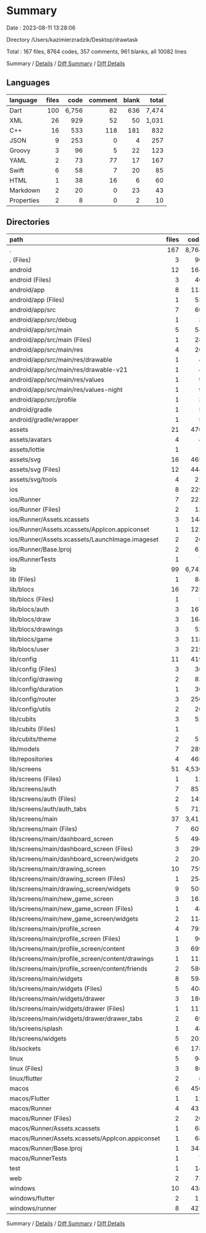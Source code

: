 # Summary

Date : 2023-08-11 13:28:06

Directory /Users/kazimierzradzik/Desktop/drawtask

Total : 167 files,  8764 codes, 357 comments, 961 blanks, all 10082 lines

Summary / [Details](details.md) / [Diff Summary](diff.md) / [Diff Details](diff-details.md)

## Languages
| language | files | code | comment | blank | total |
| :--- | ---: | ---: | ---: | ---: | ---: |
| Dart | 100 | 6,756 | 82 | 636 | 7,474 |
| XML | 26 | 929 | 52 | 50 | 1,031 |
| C++ | 16 | 533 | 118 | 181 | 832 |
| JSON | 9 | 253 | 0 | 4 | 257 |
| Groovy | 3 | 96 | 5 | 22 | 123 |
| YAML | 2 | 73 | 77 | 17 | 167 |
| Swift | 6 | 58 | 7 | 20 | 85 |
| HTML | 1 | 38 | 16 | 6 | 60 |
| Markdown | 2 | 20 | 0 | 23 | 43 |
| Properties | 2 | 8 | 0 | 2 | 10 |

## Directories
| path | files | code | comment | blank | total |
| :--- | ---: | ---: | ---: | ---: | ---: |
| . | 167 | 8,764 | 357 | 961 | 10,082 |
| . (Files) | 3 | 90 | 77 | 38 | 205 |
| android | 12 | 164 | 51 | 33 | 248 |
| android (Files) | 3 | 46 | 0 | 11 | 57 |
| android/app | 8 | 113 | 51 | 21 | 185 |
| android/app (Files) | 1 | 53 | 5 | 12 | 70 |
| android/app/src | 7 | 60 | 46 | 9 | 115 |
| android/app/src/debug | 1 | 3 | 4 | 1 | 8 |
| android/app/src/main | 5 | 54 | 38 | 7 | 99 |
| android/app/src/main (Files) | 1 | 28 | 6 | 1 | 35 |
| android/app/src/main/res | 4 | 26 | 32 | 6 | 64 |
| android/app/src/main/res/drawable | 1 | 4 | 7 | 2 | 13 |
| android/app/src/main/res/drawable-v21 | 1 | 4 | 7 | 2 | 13 |
| android/app/src/main/res/values | 1 | 9 | 9 | 1 | 19 |
| android/app/src/main/res/values-night | 1 | 9 | 9 | 1 | 19 |
| android/app/src/profile | 1 | 3 | 4 | 1 | 8 |
| android/gradle | 1 | 5 | 0 | 1 | 6 |
| android/gradle/wrapper | 1 | 5 | 0 | 1 | 6 |
| assets | 21 | 470 | 4 | 38 | 512 |
| assets/avatars | 4 | 4 | 0 | 0 | 4 |
| assets/lottie | 1 | 1 | 0 | 0 | 1 |
| assets/svg | 16 | 465 | 4 | 38 | 507 |
| assets/svg (Files) | 12 | 444 | 4 | 34 | 482 |
| assets/svg/tools | 4 | 21 | 0 | 4 | 25 |
| ios | 8 | 229 | 4 | 13 | 246 |
| ios/Runner | 7 | 222 | 2 | 9 | 233 |
| ios/Runner (Files) | 2 | 13 | 0 | 3 | 16 |
| ios/Runner/Assets.xcassets | 3 | 148 | 0 | 4 | 152 |
| ios/Runner/Assets.xcassets/AppIcon.appiconset | 1 | 122 | 0 | 1 | 123 |
| ios/Runner/Assets.xcassets/LaunchImage.imageset | 2 | 26 | 0 | 3 | 29 |
| ios/Runner/Base.lproj | 2 | 61 | 2 | 2 | 65 |
| ios/RunnerTests | 1 | 7 | 2 | 4 | 13 |
| lib | 99 | 6,742 | 72 | 629 | 7,443 |
| lib (Files) | 1 | 84 | 0 | 6 | 90 |
| lib/blocs | 16 | 725 | 10 | 157 | 892 |
| lib/blocs (Files) | 1 | 5 | 0 | 1 | 6 |
| lib/blocs/auth | 3 | 167 | 1 | 38 | 206 |
| lib/blocs/draw | 3 | 164 | 0 | 26 | 190 |
| lib/blocs/drawings | 3 | 52 | 0 | 17 | 69 |
| lib/blocs/game | 3 | 118 | 9 | 35 | 162 |
| lib/blocs/user | 3 | 219 | 0 | 40 | 259 |
| lib/config | 11 | 419 | 29 | 69 | 517 |
| lib/config (Files) | 3 | 36 | 5 | 12 | 53 |
| lib/config/drawing | 2 | 83 | 5 | 18 | 106 |
| lib/config/duration | 1 | 30 | 3 | 8 | 41 |
| lib/config/router | 3 | 250 | 16 | 25 | 291 |
| lib/config/utils | 2 | 20 | 0 | 6 | 26 |
| lib/cubits | 3 | 52 | 0 | 9 | 61 |
| lib/cubits (Files) | 1 | 1 | 0 | 0 | 1 |
| lib/cubits/theme | 2 | 51 | 0 | 9 | 60 |
| lib/models | 7 | 289 | 0 | 48 | 337 |
| lib/repositories | 4 | 465 | 9 | 31 | 505 |
| lib/screens | 51 | 4,530 | 5 | 268 | 4,803 |
| lib/screens (Files) | 1 | 12 | 3 | 5 | 20 |
| lib/screens/auth | 7 | 857 | 0 | 55 | 912 |
| lib/screens/auth (Files) | 2 | 145 | 0 | 13 | 158 |
| lib/screens/auth/auth_tabs | 5 | 712 | 0 | 42 | 754 |
| lib/screens/main | 37 | 3,411 | 2 | 185 | 3,598 |
| lib/screens/main (Files) | 7 | 607 | 0 | 35 | 642 |
| lib/screens/main/dashboard_screen | 5 | 494 | 2 | 30 | 526 |
| lib/screens/main/dashboard_screen (Files) | 3 | 290 | 0 | 20 | 310 |
| lib/screens/main/dashboard_screen/widgets | 2 | 204 | 2 | 10 | 216 |
| lib/screens/main/drawing_screen | 10 | 759 | 0 | 46 | 805 |
| lib/screens/main/drawing_screen (Files) | 1 | 254 | 0 | 12 | 266 |
| lib/screens/main/drawing_screen/widgets | 9 | 505 | 0 | 34 | 539 |
| lib/screens/main/new_game_screen | 3 | 162 | 0 | 13 | 175 |
| lib/screens/main/new_game_screen (Files) | 1 | 48 | 0 | 7 | 55 |
| lib/screens/main/new_game_screen/widgets | 2 | 114 | 0 | 6 | 120 |
| lib/screens/main/profile_screen | 4 | 795 | 0 | 25 | 820 |
| lib/screens/main/profile_screen (Files) | 1 | 96 | 0 | 8 | 104 |
| lib/screens/main/profile_screen/content | 3 | 699 | 0 | 17 | 716 |
| lib/screens/main/profile_screen/content/drawings | 1 | 113 | 0 | 5 | 118 |
| lib/screens/main/profile_screen/content/friends | 2 | 586 | 0 | 12 | 598 |
| lib/screens/main/widgets | 8 | 594 | 0 | 36 | 630 |
| lib/screens/main/widgets (Files) | 5 | 408 | 0 | 26 | 434 |
| lib/screens/main/widgets/drawer | 3 | 186 | 0 | 10 | 196 |
| lib/screens/main/widgets/drawer (Files) | 1 | 117 | 0 | 7 | 124 |
| lib/screens/main/widgets/drawer/drawer_tabs | 2 | 69 | 0 | 3 | 72 |
| lib/screens/splash | 1 | 48 | 0 | 8 | 56 |
| lib/screens/widgets | 5 | 202 | 0 | 15 | 217 |
| lib/sockets | 6 | 178 | 19 | 41 | 238 |
| linux | 5 | 94 | 27 | 38 | 159 |
| linux (Files) | 3 | 86 | 18 | 27 | 131 |
| linux/flutter | 2 | 8 | 9 | 11 | 28 |
| macos | 6 | 450 | 5 | 16 | 471 |
| macos/Flutter | 1 | 12 | 3 | 4 | 19 |
| macos/Runner | 4 | 431 | 0 | 8 | 439 |
| macos/Runner (Files) | 2 | 20 | 0 | 6 | 26 |
| macos/Runner/Assets.xcassets | 1 | 68 | 0 | 1 | 69 |
| macos/Runner/Assets.xcassets/AppIcon.appiconset | 1 | 68 | 0 | 1 | 69 |
| macos/Runner/Base.lproj | 1 | 343 | 0 | 1 | 344 |
| macos/RunnerTests | 1 | 7 | 2 | 4 | 13 |
| test | 1 | 14 | 10 | 7 | 31 |
| web | 2 | 73 | 16 | 7 | 96 |
| windows | 10 | 438 | 91 | 142 | 671 |
| windows/flutter | 2 | 11 | 9 | 11 | 31 |
| windows/runner | 8 | 427 | 82 | 131 | 640 |

Summary / [Details](details.md) / [Diff Summary](diff.md) / [Diff Details](diff-details.md)